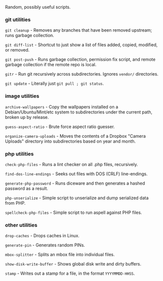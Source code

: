 Random, possibly useful scripts.

### git utilities

`git cleanup` - Removes any branches that have been removed upstream; runs garbage collection.

`git diff-list` - Shortcut to just show a list of files added, copied, modified, or removed.

`git post-push` - Runs garbage collection, permission fix script, and remote garbage collection if the remote repo is local.

`gitr` - Run git recursively across subdirectories.  Ignores `vendor/` directories.

`git update` - Literally just `git pull ; git status`.

### image utilities

`archive-wallpapers` - Copy the wallpapers installed on a Debian/Ubuntu/Mint/etc system to subdirectories under the current path, broken up by release.

`guess-aspect-ratio` - Brute force aspect ratio guesser.

`organize-camera-uploads` - Moves the contents of a Dropbox "Camera Uploads" directory into subdirectories based on year and month.

### php utilities

`check-php-files` - Runs a lint checker on all .php files, recursively.

`find-dos-line-endings` - Seeks out files with DOS (CRLF) line-endings.

`generate-php-password` - Runs diceware and then generates a hashed password as a result.

`php-unserialize` - Simple script to unserialize and dump serialized data from PHP.

`spellcheck-php-files` - Simple script to run aspell against PHP files.

### other utilities

`drop-caches` - Drops caches in Linux.

`generate-pin` - Generates random PINs.

`mbox-splitter` - Splits an mbox file into individual files.

`show-disk-write-buffer` - Shows global disk write and dirty buffers.

`stamp` - Writes out a stamp for a file, in the format `YYYYMMDD-HHSS`.
